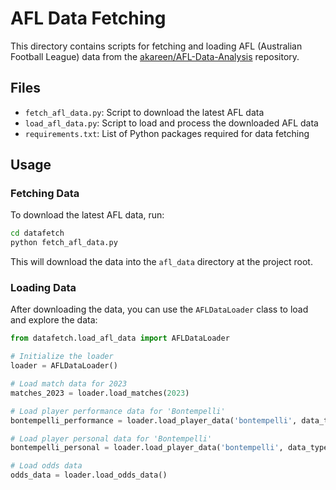 # AFL Data Fetching

This directory contains scripts for fetching and loading AFL (Australian Football League) data from the [akareen/AFL-Data-Analysis](https://github.com/akareen/AFL-Data-Analysis) repository.

## Files

- `fetch_afl_data.py`: Script to download the latest AFL data
- `load_afl_data.py`: Script to load and process the downloaded AFL data
- `requirements.txt`: List of Python packages required for data fetching

## Usage

### Fetching Data

To download the latest AFL data, run:

```bash
cd datafetch
python fetch_afl_data.py
```

This will download the data into the `afl_data` directory at the project root.

### Loading Data

After downloading the data, you can use the `AFLDataLoader` class to load and explore the data:

```python
from datafetch.load_afl_data import AFLDataLoader

# Initialize the loader
loader = AFLDataLoader()

# Load match data for 2023
matches_2023 = loader.load_matches(2023)

# Load player performance data for 'Bontempelli'
bontempelli_performance = loader.load_player_data('bontempelli', data_type='performance')

# Load player personal data for 'Bontempelli'
bontempelli_personal = loader.load_player_data('bontempelli', data_type='personal')

# Load odds data
odds_data = loader.load_odds_data()
``` 
